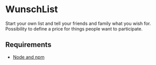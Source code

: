 # WunschList

Start your own list and tell your friends and family what you wish for. Possibility to define a price for things people want to participate.

## Requirements

- [Node and npm](http://nodejs.org)

